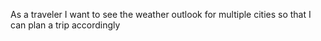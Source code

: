As a traveler
I want to see the weather outlook for multiple cities
so that I can plan a trip accordingly
